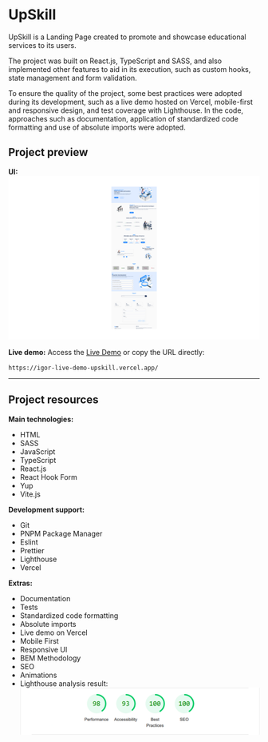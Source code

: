 # UpSkill

UpSkill is a Landing Page created to promote and showcase educational services to its users.

The project was built on React.js, TypeScript and SASS, and also implemented other features to aid in its execution, such as custom hooks, state management and form validation.

To ensure the quality of the project, some best practices were adopted during its development, such as a live demo hosted on Vercel, mobile-first and responsive design, and test coverage with Lighthouse. In the code, approaches such as documentation, application of standardized code formatting and use of absolute imports were adopted.

## Project preview

**UI:**
![Image](./public/preview.png)

**Live demo:**
Access the [Live Demo](https://igor-live-demo-upskill.vercel.app/) or copy the URL directly:

```
https://igor-live-demo-upskill.vercel.app/
```

---

## Project resources

**Main technologies:**

- HTML
- SASS
- JavaScript
- TypeScript
- React.js
- React Hook Form
- Yup
- Vite.js

**Development support:**

- Git
- PNPM Package Manager
- Eslint
- Prettier
- Lighthouse
- Vercel

**Extras:**

- Documentation
- Tests
- Standardized code formatting
- Absolute imports
- Live demo on Vercel
- Mobile First
- Responsive UI
- BEM Methodology
- SEO
- Animations
- Lighthouse analysis result: ![Image](./public/lighthouse.png)
